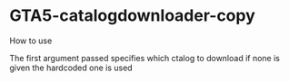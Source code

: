 # GTA5-catalogdownloader-copy
How to use

The first argument passed specifies which ctalog to download
if none is given the hardcoded one is used
